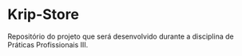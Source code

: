 # Krip-Store
Repositório do projeto que será desenvolvido durante a disciplina de Práticas Profissionais III.
